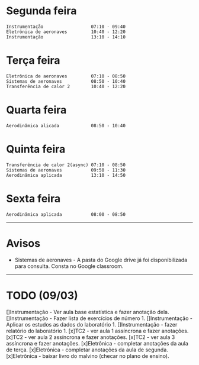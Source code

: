 # Segunda feira

    Instrumentação                  07:10 - 09:40
    Eletrônica de aeronaves         10:40 - 12:20
    Instrumentação                  13:10 - 14:10

# Terça feira
    
    Eletrônica de aeronaves         07:10 - 08:50
    Sistemas de aeronaves           08:50 - 10:40
    Transferência de calor 2        10:40 - 12:20

# Quarta feira
    
    Aerodinâmica alicada            08:50 - 10:40

# Quinta feira 
    
    Transferência de calor 2(async) 07:10 - 08:50
    Sistemas de aeronaves           09:50 - 11:30
    Aerodinâmica aplicada           13:10 - 14:50

# Sexta feira

    Aerodinâmica aplicada           08:00 - 08:50


-----------------------------------------------------

# Avisos

- Sistemas de aeronaves - A pasta do Google drive já foi disponibilizada para consulta. Consta no Google classroom.

-----------------------------------------------------

# TODO (09/03)

[]Instrumentação - Ver aula base estatística e fazer anotação dela.
[]Instrumentação - Fazer lista de exercícios de número 1.
[]Instrumentação - Aplicar os estudos as dados do laboratório 1.
[]Instrumentação - fazer relatório do laboratório 1.
[x]TC2 - ver aula 1 assíncrona e fazer anotações.
[x]TC2 - ver aula 2 assíncrona e fazer anotações.
[x]TC2 - ver aula 3 assíncrona e fazer anotações.
[x]Eletrônica - completar anotações da aula de terça.
[x]Eletrônica - completar anotações da aula de segunda.
[x]Eletrônica - baixar livro do malvino (checar no plano de ensino).


